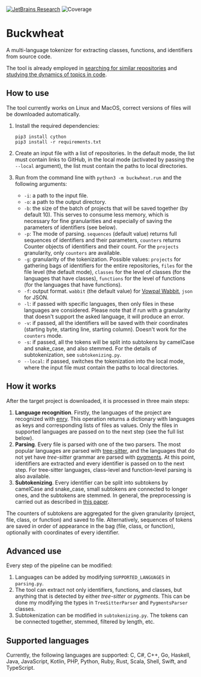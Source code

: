 [![JetBrains Research](https://jb.gg/badges/research.svg)](https://confluence.jetbrains.com/display/ALL/JetBrains+on+GitHub)
![Coverage](https://buildserver.labs.intellij.net/repository/download/StaticAnalysis_PlagiarismDetector_Preprocess_Test/.lastSuccessful/coverage-badge.svg)

# Buckwheat
A multi-language tokenizer for extracting classes, functions, and identifiers from source code.

The tool is already employed in [searching for similar repositories](https://github.com/JetBrains-Research/similar-repositories/) and [studying the dynamics of topics in code](https://github.com/areyde/topic-dynamics).

## How to use
The tool currently works on Linux and MacOS, correct versions of files will be downloaded automatically.

1. Install the required dependencies:

    ```shell script
    pip3 install cython
    pip3 install -r requirements.txt
    ```

2. Create an input file with a list of repositories. In the default mode, the list must contain links to GitHub, in the local mode (activated by passing the `--local` argument), the list must contain the paths to local directories.
3. Run from the command line with `python3 -m buckwheat.run` and the following arguments:
    - `-i`: a path to the input file.
    - `-o`: a path to the output directory.
    - `-b`: the size of the batch of projects that will be saved together (by default 10). This serves to consume less memory, which is necessary for fine granularities and especially of saving the parameters of identifiers (see below).
    - `-p`: The mode of parsing. `sequences` (default value) returns full sequences of identifiers and their parameters, `counters` returns Counter objects of identifiers and their count. For the `projects` granularity, only `counters` are available.
    - `-g`: granularity of the tokenization. Possible values: `projects` for gathering bags of identifiers for the entire repositories, `files` for the file level (the default mode), `classes` for the level of classes (for the languages that have classes), `functions` for the level of functions (for the languages that have functions).
    - `-f`: output format. `wabbit` (the default value) for [Vowpal Wabbit](https://github.com/VowpalWabbit/vowpal_wabbit/wiki/Input-format), `json` for JSON.
    - `-l`: if passed with specific languages, then only files in these languages are considered. Please note that if run with a granularity that doesn't support the asked language, it will produce an error.
    - `-v`: if passed, all the identifiers will be saved with their coordinates (starting byte, starting line, starting column). Doesn't work for the `counters` mode.
    - `-s`: if passed, all the tokens will be split into subtokens by camelCase and snake_case, and also stemmed. For the details of subtokenization, see `subtokenizing.py`.
    - `--local`: if passed, switches the tokenization into the local mode, where the input file must contain the paths to local directories.

## How it works
After the target project is downloaded, it is processed in three main steps:
1. **Language recognition**. Firstly, the languages of the project are recognized with [enry](https://github.com/src-d/enry). This operation returns a dictionary with languages as keys and corresponding lists of files as values. Only the files in supported languages are passed on to the next step (see the full list below).
2. **Parsing**. Every file is parsed with one of the two parsers. The most popular languages are parsed with [tree-sitter](https://tree-sitter.github.io/), and the languages that do not yet have _tree-sitter_ grammar are parsed with [pygments](https://pygments.org/). At this point, identifiers are extracted and every identifier is passed on to the next step. For tree-sitter languages, class-level and function-level parsing is also available.
3. **Subtokenizing**. Every identifier can be split into subtokens by camelCase and snake_case, small subtokens are connected to longer ones, and the subtokens are stemmed. In general, the preprocessing is carried out as described in [this paper](https://arxiv.org/abs/1704.00135).

The counters of subtokens are aggregated for the given granularity (project, file, class, or function) and saved to file.
Alternatively, sequences of tokens are saved in order of appearance in the bag (file, class, or function), optionally with coordinates of every identifier.

## Advanced use

Every step of the pipeline can be modified:
1. Languages can be added by modifying `SUPPORTED_LANGUAGES` in `parsing.py`.
2. The tool can extract not only identifiers, functions, and classes, but anything that is detected by either _tree-sitter_ or _pygments_. This can be done my modifying the types in `TreeSitterParser` and `PygmentsParser` classes.
3. Subtokenization can be modified in `subtokenizing.py`. The tokens can be connected together, stemmed, filtered by length, etc.

## Supported languages
Currently, the following languages are supported: C, C#, C++, Go, Haskell, Java, JavaScript, Kotlin, PHP, Python, Ruby, Rust, Scala, Shell, Swift, and TypeScript.
